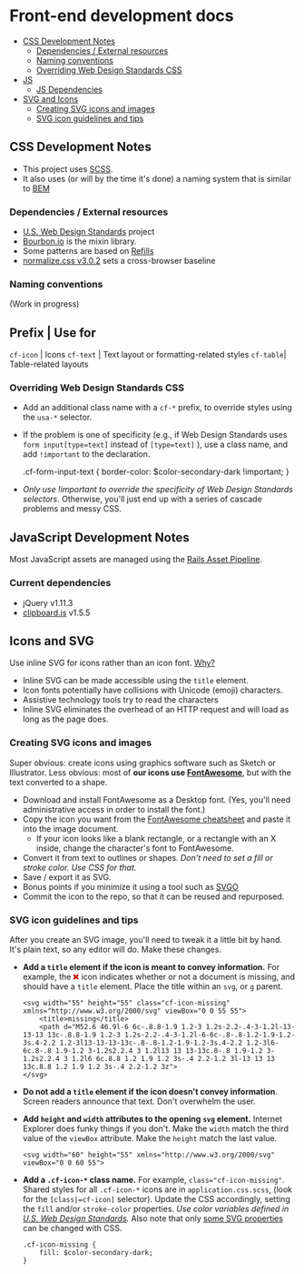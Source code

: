 # Front-end development docs

- [CSS Development Notes](README.FRONTEND.md#devnotes)
    - [Dependencies / External resources](README.FRONTEND.md#css-dependencies)
    - [Naming conventions](README.FRONTEND.md#css-naming)
    - [Overriding Web Design Standards CSS](README.FRONTEND.md#overriding)
- [JS](README.FRONTEND.md#js)
    - [JS Dependencies](README.FRONTEND.md#js-depends)
- [SVG and Icons](README.FRONTEND.md#svg)
    - [Creating SVG icons and images](README.FRONTEND.md#svg-making)
    - [SVG icon guidelines and tips](README.FRONTEND.md#svg-guidelines)

<span id="devnotes"></span>
## CSS Development Notes

- This project uses [SCSS](http://sass-lang.com/).
- It also uses (or will by the time it's done) a naming system that is similar to [BEM](https://en.bem.info/method/naming-convention/)

<span id="css-dependencies"></span>
### Dependencies / External resources
- [U.S. Web Design Standards](https://playbook.cio.gov/designstandards/) project
- [Bourbon.io](http://bourbon.io/) is the mixin library.
- Some patterns are based on [Refills](http://refills.bourbon.io/)
- [normalize.css v3.0.2](https://necolas.github.io/normalize.css/) sets a cross-browser baseline

<span id="css-naming"></span>
### Naming conventions

(Work in progress)

Prefix | Use for
---------------------
`cf-icon` | Icons
`cf-text` | Text layout or formatting-related styles
`cf-table`| Table-related layouts

<span id="overriding"></span>
### Overriding Web Design Standards CSS

- Add an additional class name with a `cf-*` prefix, to override styles using the `usa-*` selector.
- If the problem is one of specificity (e.g., if Web Design Standards uses `form input[type=text]` instead of `[type=text]` ), use a class name, and add `!important` to the declaration.

    .cf-form-input-text {
        border-color: $color-secondary-dark !important;
    }

- _Only use !important to override the specificity of Web Design Standards selectors_. Otherwise, you'll just end up with a series of cascade problems and messy CSS.

<span id="js"></span>
## JavaScript Development Notes
Most JavaScript assets are managed using the [Rails Asset Pipeline](http://guides.rubyonrails.org/asset_pipeline.html).

<span id="js-depends"></span>
### Current dependencies
- jQuery v1.11.3
- [clipboard.js](https://zenorocha.github.io/clipboard.js) v1.5.5

<span id="svg"></span>
## Icons and SVG

Use inline SVG for icons rather than an icon font. [Why?](http://blog.cloudfour.com/seriously-dont-use-icon-fonts/)

- Inline SVG can be made accessible using the `title` element.
- Icon fonts potentially have collisions with Unicode (emoji) characters.
- Assistive technology tools try to read the characters
- Inline SVG eliminates the overhead of an HTTP request and will load as long as the page does.  

<span id="svg-making"></span>
### Creating SVG icons and images

Super obvious: create icons using graphics software such as Sketch or Illustrator. Less obvious: most of **our icons use [FontAwesome](http://fontawesome.io/)**, but with the text converted to a shape.

- Download and install FontAwesome as a Desktop font. (Yes, you'll need administrative access in order to install the font.)
- Copy the icon you want from the [FontAwesome cheatsheet](fontawesome.io/cheatsheet/) and paste it into the image document.
   - If your icon looks like a blank rectangle, or a rectangle with an X inside, change the character's font to FontAwesome.
- Convert it from text to outlines or shapes. _Don't need to set a fill or stroke color. Use CSS for that._
- Save / export it as SVG.
- Bonus points if you minimize it using a tool such as [SVGO](https://github.com/svg/svgo)
- Commit the icon to the repo, so that it can be reused and repurposed.

<span id="svg-guidelines"></span>
### SVG icon guidelines and tips

After you create an SVG image, you'll need to tweak it a little bit by hand. It's plain text, so any editor will do. Make these changes.

- **Add a `title` element if the icon is meant to convey information.** For example, the <svg width="10" height="10" class="cf-icon-missing" xmlns="http://www.w3.org/2000/svg" viewBox="0 0 55 55"><title>missing</title><path fill="#c00" d="M52.6 46.9l-6 6c-.8.8-1.9 1.2-3 1.2s-2.2-.4-3-1.2l-13-13-13 13c-.8.8-1.9 1.2-3 1.2s-2.2-.4-3-1.2l-6-6c-.8-.8-1.2-1.9-1.2-3s.4-2.2 1.2-3l13-13-13-13c-.8-.8-1.2-1.9-1.2-3s.4-2.2 1.2-3l6-6c.8-.8 1.9-1.2 3-1.2s2.2.4 3 1.2l13 13 13-13c.8-.8 1.9-1.2 3-1.2s2.2.4 3 1.2l6 6c.8.8 1.2 1.9 1.2 3s-.4 2.2-1.2 3l-13 13 13 13c.8.8 1.2 1.9 1.2 3s-.4 2.2-1.2 3z"/></svg> icon indicates whether or not a document is missing, and should have a `title` element. Place the title within an `svg`, or `g` parent.

    ````
    <svg width="55" height="55" class="cf-icon-missing" xmlns="http://www.w3.org/2000/svg" viewBox="0 0 55 55">
        <title>missing</title>
        <path d="M52.6 46.9l-6 6c-.8.8-1.9 1.2-3 1.2s-2.2-.4-3-1.2l-13-13-13 13c-.8.8-1.9 1.2-3 1.2s-2.2-.4-3-1.2l-6-6c-.8-.8-1.2-1.9-1.2-3s.4-2.2 1.2-3l13-13-13-13c-.8-.8-1.2-1.9-1.2-3s.4-2.2 1.2-3l6-6c.8-.8 1.9-1.2 3-1.2s2.2.4 3 1.2l13 13 13-13c.8-.8 1.9-1.2 3-1.2s2.2.4 3 1.2l6 6c.8.8 1.2 1.9 1.2 3s-.4 2.2-1.2 3l-13 13 13 13c.8.8 1.2 1.9 1.2 3s-.4 2.2-1.2 3z">
    </svg>
    ````

- **Do not add a `title` element if the icon doesn't convey information**. Screen readers announce that text. Don't overwhelm the user.

- **Add `height` and `width` attributes to the opening `svg` element.** Internet Explorer does funky things if you don't. Make the `width` match the third value of the `viewBox` attribute. Make the `height` match the last value.

    ```
    <svg width="60" height="55" xmlns="http://www.w3.org/2000/svg" viewBox="0 0 60 55">
    ```

- **Add a `.cf-icon-*` class name.** For example, `class="cf-icon-missing"`. Shared styles for all `.cf-icon-*` icons are in `application.css.scss`, (look for the `[class|=cf-icon]` selector). Update the CSS accordingly, setting the `fill` and/or `stroke-color` properties. _Use color variables defined in [U.S. Web Design Standards](https://playbook.cio.gov/designstandards/visual-style/#colors)._ Also note that only [some SVG properties]( http://www.w3.org/TR/SVG/styling.html#SVGStylingProperties) can be changed with CSS.

	```
    .cf-icon-missing {
        fill: $color-secondary-dark;
    }
    ```
